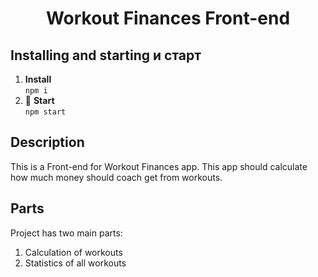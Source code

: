 <h1 align="center">
  Workout Finances Front-end
</h1>

## Installing and starting и старт

1.  **Install** <br/>
  `npm i`
2. 🚀 **Start** <br/>
  `npm start`
  
 ## Description
 
 This is a Front-end for Workout Finances app. This app should calculate how much money should coach get from workouts.
 
 ## Parts
 
  Project has two main parts:
  1) Calculation of workouts
  2) Statistics of all workouts
